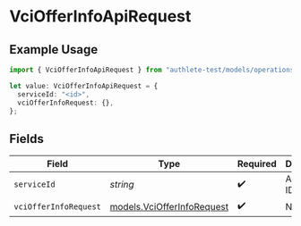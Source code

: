 # VciOfferInfoApiRequest

## Example Usage

```typescript
import { VciOfferInfoApiRequest } from "authlete-test/models/operations";

let value: VciOfferInfoApiRequest = {
  serviceId: "<id>",
  vciOfferInfoRequest: {},
};
```

## Fields

| Field                                                             | Type                                                              | Required                                                          | Description                                                       |
| ----------------------------------------------------------------- | ----------------------------------------------------------------- | ----------------------------------------------------------------- | ----------------------------------------------------------------- |
| `serviceId`                                                       | *string*                                                          | :heavy_check_mark:                                                | A service ID.                                                     |
| `vciOfferInfoRequest`                                             | [models.VciOfferInfoRequest](../../models/vciofferinforequest.md) | :heavy_check_mark:                                                | N/A                                                               |